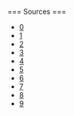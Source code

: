=== Sources ===

* [0](http://www.phpservermonitor.org)
* [1](https://gallery.technet.microsoft.com/scriptcenter/Test-connection-for-d0b462ba)
* [2](http://www.linksysinfo.org/index.php?threads/tomato-command-line-to-get-connection-uptime.38923/)
* [3](http://www.techsupportforum.com/forums/f31/internet-connection-uptime-monitor-software-script-needed-505555.html)
* [4](https://gsander.wordpress.com/2012/01/10/how-to-monitor-broadband-uptime/)
* [5](http://www.perlmonks.org/?node_id=57865)
* [6](http://ubuntuforums.org/showthread.php?t=1181052)
* [7](http://www.radmangames.com/programming/monitoring-router-and-internetuptime)
* [8](http://superuser.com/questions/38666/generating-usage-logs-that-prove-my-internet-connection-is-flaky)
* [9](https://www.pagerduty.com/lp/web-uptime-monitor/?utm_source=google&utm_medium=cpc&utm_term=uptime%20monitoring&utm_content=Uptime%20Monitoring%20(broad)&utm_campaign=Monitoring%20(Brazil)&matchtype=b&network=g&device=c&placement=&adposition=1t1&creative=74582741829&_bk=uptime%20monitoring&_bt=74582741829&_bm=b&_bn=g&gclid=CI_oy6_g48oCFUQJkQod3agEpA)
